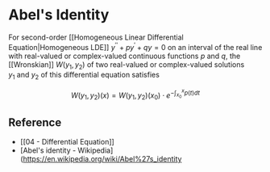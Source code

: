# Abel's Identity

For second-order [[Homogeneous Linear Differential Equation|Homogeneous LDE]] $y^{\prime\prime}+p y^{\prime}+q y = 0$ on an interval of the real line with real-valued or complex-valued continuous functions $p$ and $q$, the [[Wronskian]] $W(y_{1},y_{2})$ of two real-valued or complex-valued solutions $y_{1}$ and $y_{2}$ of this differential equation satisfies

$$
W\left(y_{1},y_{2}\right)\left(x\right)=W\left(y_{1},y_{2}\right)\left(x_{0}\right)\cdot e^{-\int_{x_{0}}^{x}p(t)dt}
$$

## Reference

- [[04 - Differential Equation]]
- [Abel's identity - Wikipedia](<https://en.wikipedia.org/wiki/Abel%27s_identity>
